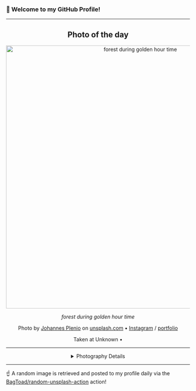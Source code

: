### 👋 Welcome to my GitHub Profile!

----
<div align="center">

## Photo of the day
  
  <a href="https://unsplash.com/photos/forest-during-golden-hour-time-sPt5RIjKfpk"><img width="720" src="https://images.unsplash.com/photo-1553984840-b8cbc34f5215?crop=entropy&cs=tinysrgb&fit=max&fm=jpg&ixid=M3w1OTQ0OTd8MHwxfHJhbmRvbXx8fHx8fHx8fDE3MjYwMzQ5MjZ8&ixlib=rb-4.0.3&q=80&w=1080" alt="forest during golden hour time"></a>
  
  <em>forest during golden hour time</em>
  
  <em></em>

  Photo by [Johannes Plenio](http://www.coolfreepix.com) on [unsplash.com](https://unsplash.com/) • [Instagram](https://instagram.com/jplenio) / [portfolio](http://www.coolfreepix.com)
  
  Taken at Unknown • 
  
  ---
  
<details>
<summary>Photography Details</summary>
  
| Parameter     | Value |
| ------------- | ----- |
| Camera Model  | ILCE-7 |
| Exposure Time | 0.7 |
| Aperture      | 13.0 |
| Focal Length  | 200.0 |
| ISO           | 100 |
| Location      | Unknown (null) |
| Coordinates   | Latitude null, Longitude null |

</details>

</div>

----

☝️ A random image is retrieved and posted to my profile daily via the [BagToad/random-unsplash-action](https://github.com/BagToad/random-unsplash-action) action!
